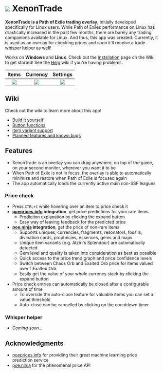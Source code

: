 

# ![](https://i.imgur.com/wVnDg8C.png) XenonTrade
**XenonTrade is a Path of Exile trading overlay**, initially developed specifically for Linux users. While Path of Exiles performance on Linux has drastically increased in the past few months, there are barely any trading companions available for Linux. And thus, this app was created. Currently, it is used as an overlay for checking prices and soon it'll receive a trade whisper helper as well!

Works on **Windows** and **Linux**. Check out the [Installation](https://github.com/klayveR/xenontrade/wiki/Installation) page on the Wiki to get started! See the [Help](https://github.com/klayveR/xenontrade/wiki/Help) wiki if you're having problems.

Items | Currency | Settings
:---:|:---:|:---:
![](https://i.imgur.com/r8EYb6S.png) | ![](https://i.imgur.com/RHTxgRS.png) | ![](https://i.imgur.com/x7idAAt.png)

## Wiki

Check out the wiki to learn more about this app!

- [Build it yourself](https://github.com/klayveR/xenontrade/wiki/Build-it-yourself)
- [Button functions](https://github.com/klayveR/xenontrade/wiki/Button-functions)
- [Item variant support](https://github.com/klayveR/xenontrade/wiki/Item-variant-support)
- [Planned features and known bugs](https://github.com/klayveR/xenontrade/wiki/Planned-features-and-known-bugs)

## Features
- XenonTrade is an overlay you can drag anywhere, on top of the game, on your second monitor, wherever you want it to be
- When Path of Exile is not in focus, the overlay is able to automatically minimize and restore when Path of Exile is focused again
- The app automatically loads the currently active main non-SSF leagues

### Price check
- Press `CTRL+C` while hovering over an item to price check it
- **[poeprices.info](https://poeprices.info/) integration**, get price predictions for your rare items
	- Prediction explanation by clicking the expand button
	- Easy way of leaving feedback for the predicted price
- **[poe.ninja](https://poe.ninja/) integration**, get the price of non-rare items
	- Supports uniques, currencies, fragments, resonators, fossils, divination cards, prophecies, essences, gems and maps
	- Unique item variants (e.g. Atziri's Splendour) are automatically detected
	- Gem level and quality is taken into consideration as best as possible
	- Quick access to the price trend graph and price confidence levels
	- Switch between Chaos Orb and Exalted Orb price for items valued over 1 Exalted Orb
	- Easily get the value of your whole currency stack by clicking the expand button
- Price check entries can automatically be closed after a configurable amount of time
	- To override the auto-close feature for valuable items you can set a value threshold
	- Auto-close can be cancelled by clicking on the countdown timer

### Whisper helper
- *Coming soon...*

## Acknowledgments
- [poeprices.info](https://poeprices.info/) for providing their great machine learning price prediction service
- [poe.ninja](https://poe.ninja) for the phenomenal price API
